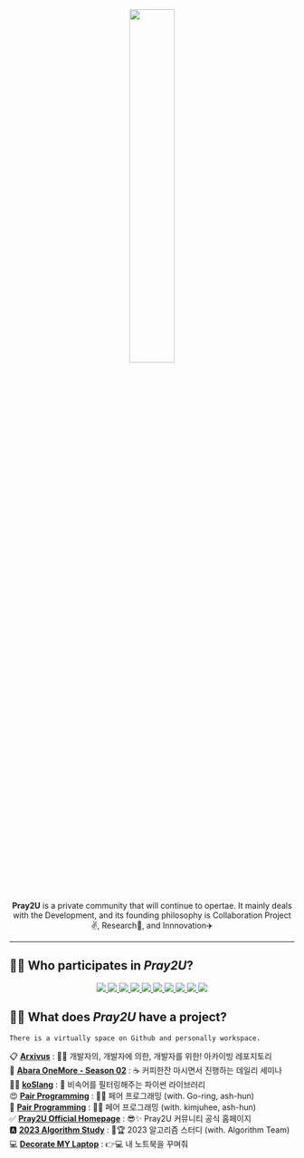 <div align="center">
  <img width=40% src="https://user-images.githubusercontent.com/32566767/210431752-cc22ef68-088e-4ded-a950-c40c7b91216c.png"/>
  <p><b>Pray2U</b> is a private community that will continue to opertae.&nbspIt mainly deals with the Development, and its founding philosophy is Collaboration Project✌️, Research📑, and Innnovation✈️</p>
</div>

---    
## 🙋‍♂️ Who participates in *Pray2U*?  

<div align="center">
    <a href="https://github.com/ash-hun" align="center">
      <img src=https://img.shields.io/badge/Ash_hun-000000?style=flat-square/>
    </a>
    <a href="https://github.com/MinsungKimDev" align="center">
      <img src=https://img.shields.io/badge/MinsungKimDev-7b00bd?style=flat-square/>
    </a>
    <a href="https://github.com/HS980924" align="center">
      <img src=https://img.shields.io/badge/HS980924-5e5858?style=flat-square/>
    </a>
    <a href="https://github.com/chaeha617" align="center">
      <img src=https://img.shields.io/badge/chaeha617-e67c7c?style=flat-square/>
    </a>
    <a href="https://github.com/Yurile72" align="center">
      <img src=https://img.shields.io/badge/Yurile72-ededed?style=flat-square/>
    </a>
    <a href="https://github.com/go-ring" align="center">
      <img src=https://img.shields.io/badge/goring-7dd600?style=flat-square/>
    </a>
    <a href="https://github.com/kimju-hee" align="center">
      <img src=https://img.shields.io/badge/kimjuhee-ed61e6?style=flat-square/>
    </a>
    <a href="https://github.com/Dongbok-Lee" align="center">
      <img src=https://img.shields.io/badge/Dongbok_Lee-a18b5a?style=flat-square/>
    </a>
    <a href="https://github.com/limjongheok" align="center">
      <img src=https://img.shields.io/badge/limjongheok-3f46d1?style=flat-square/>
    </a>
    <a href="https://github.com/Byunjihun" align="center">
      <img src=https://img.shields.io/badge/Byunjihun-cfa900?style=flat-square/>
    </a>
</div>

## 👩‍💻 What does *Pray2U* have a project?
`There is a virtually space on Github and personally workspace.`

📋 [**Arxivus**](https://github.com/Pray2U/Arxivus) : 👩‍💻 개발자의, 개발자에 의한, 개발자를 위한! 아카이빙 레포지토리  
🌈 [**Abara OneMore - Season 02**](https://github.com/Pray2U/AbaraOneMore) : ☕ 커피한잔 마시면서 진행하는 데일리 세미나  
👩‍💻 [**koSlang**](https://github.com/Pray2U/koSlang) : 🧉 비속어를 필터링해주는 파이썬 라이브러리  
😍 [**Pair Programming**](https://github.com/Pray2U/Pair2goring-ashhun) : 🐱‍🚀 페어 프로그래밍 (with. Go-ring, ash-hun)   
🥰 [**Pair Programming**](https://github.com/Pray2U/Pair2kimjuhee-ashhun) : 🐔🔥 페어 프로그래밍 (with. kimjuhee, ash-hun)  
✅ [**Pray2U Official Homepage**](https://github.com/Pray2U/Pray2U_Homepage) : 😎✨ Pray2U 커뮤니티 공식 홈페이지  
🅰️ [**2023 Algorithm Study**](https://github.com/Pray2U/Algorithm-Study) : 🥇🏆 2023 알고리즘 스터디 (with. Algorithm Team)  
💻 [**Decorate MY Laptop**](https://github.com/Pray2U/Decorate_My_Laptop) : 👉💻 내 노트북을 꾸며줘
